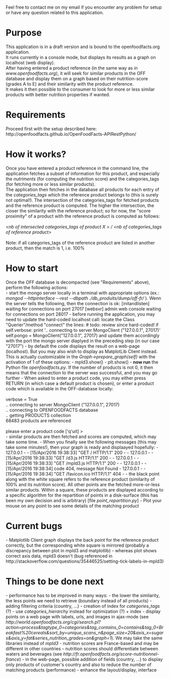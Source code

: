 Feel free to contact me on my email if you encounter any problem for setup or have any question related to this application.
<br/>
<h1>Purpose</h1>
This application is in a draft version and is bound to the openfoodfacts.org application.
<br/>
It runs currently in a console mode, but displays its results as a graph on localhost (web display).
<br/>
After having entered a product reference (in the same way as in <i>www.openfoodfacts.org</i>), it will seek for similar products in the OFF database and display them on a graph based on their nutrition-score (grades A to E) and their similarity with the product reference.
<br/>
It makes it then possible to the consumer to look for more or less similar products with better nutrition properties if wanted.

<h1>Requirements</h1>
Proceed first with the setup described here: http://openfoodfacts.github.io/OpenFoodFacts-APIRestPython/

<h1>How it works?</h1>
Once you have entered a product reference in the command line, the application fetches a subset of information for this product, and especially the <i>nutriments</i> (for computing the nutrition score) and the <it>categories_tags</it> (for fetching more or less similar products).
<br/>
The application then fetches in the database all products for each entry of the <i>categories_tags</i> which the reference product belongs to (this is surely not optimal!). The intersection of the categories_tags for fetched products and the reference product is computed. The higher the intersection, the closer the similarity with the reference product; so for now, the "score proximity" of a product with the reference product is computed as follows:
<br/><br/>
<i>&lt;nb of intersected categories_tags of product X &gt; / &lt;nb of categories_tags of reference product&gt;</i>
<br/><br/>
Note: if all categories_tags of the reference product are listed in another product, then the match is 1, i.e. 100%

<h1>How to start</h1>
Once the OFF database is decompacted (see "Requirements" above), perform the following actions:
<br/>
- start the mongo server locally in a terminal with appropriate options (ex.: <i>mongod --httpinterface --rest --dbpath ./db_produits/dump/off-fr/ </i>). Wenn the server tells the following, then the connection is ok:
    [initandlisten] waiting for connections on port 27017
    [websvr] admin web console waiting for connections on port 28017
- before running the application, you may need to update the hard-coded localhost call: locate the Class "Querier"/method "connect" the lines:
        # todo: review since hard-coded!
        if self.verbose:
            print '.. connecting to server MongoClient ("127.0.0.1", 27017)'
        self.pongo = MongoClient("127.0.0.1", 27017)
 and update them accordingly with the port the mongo server diaplyed in the preceding step (in our case "27017")
- by default the code displays the result on a web-page (localhost). But you may also wish to display as MatplotLib Client instead. This is actually customizable in the <i>Graph->prepare_graph(self)</i> with the activation of 1 of these options:
    - mpld3.show()
    - plt.show()
- <b>now run</b> the Python file <i>openfoodfacts.py</i>. If the number of products is not 0, it then means that the connection to the server was successful, and you may go further
- When asked to enter a product code, you may either press RETURN (in which case a default product is chosen), or enter a product code which is available in the OFF-database locally:
<br/><br/>
    verbose = True
<br/>
    .. connecting to server MongoClient ("127.0.0.1", 27017)
<br/>
    .. connecting to OPENFOODFACTS database
<br/>
    .. getting PRODUCTS collection
<br/>
    68483 products are referenced
<br/>
<br/>
    please enter a product code ['q'uit] &gt; 
<br/>
- similar products are then fetched and scores are computed, which may take some time.
- When you finally see the following messages (this may take some minutes!), then your graph is ready and displaayed hopefully:
    - 127.0.0.1 - - [15/Apr/2016 19:38:33] "GET / HTTP/1.1" 200 -
    - 127.0.0.1 - - [15/Apr/2016 19:38:33] "GET /d3.js HTTP/1.1" 200 -
    -   127.0.0.1 - - [15/Apr/2016 19:38:33] "GET /mpld3.js HTTP/1.1" 200 -
    - 127.0.0.1 - - [15/Apr/2016 19:38:34] code 404, message Not Found
    - 127.0.0.1 - - [15/Apr/2016 19:38:34] "GET /favicon.ico HTTP/1.1" 404 -
- the black point along with the white square refers to the reference product (similarity of 100% and its nutrition score). All other points are the fetched more-or-less similar products. Within a square, these products are displayed according to a specific algorithm for the repartition of points in a disk-surface (this has been my own decision and is arbitrary) [file <i>point_repartition.py</i>] 
- Plot your mouse on any point to see some details of the matching product

<h1>Current bugs</h1>
- Matplotlib Client graph displays the back point for the reference product correctly, but the corresponding white square is mirrored (probably a discrepancy between plot in mpld3 and matplotlib)
- whereas plot shows correct axis data, mpld3 doesn't (bug referenced in http://stackoverflow.com/questions/35446525/setting-tick-labels-in-mpld3)

<h1>Things to be done next</h1>
- performance has to be improved in many ways:
    - the lower the similarity, the less points we need to retrieve (boundary instead of all products)
    - adding filtering criteria (country, ...)
    - creation of index for <i>categories_tags</i> (?)
    - use <i>categories_hierarchy</i> instead for optimization (?) + index
- display points on a web page with labels, urls, and images in ajax-mode (see <i>http://world.openfoodfacts.org/cgi/search.pl?action=process&tagtype_0=categories&tag_contains_0=contains&tag_0=Breakfast%20cereals&sort_by=unique_scans_n&page_size=20&axis_x=sugars&axis_y=fat&series_nutrition_grades=on&graph=1</i>). We may take the same libraries instead of <i>mpld3</i>
- nutrition scores are France-based and may be different in other countries
- nutrition scores should differentiate between waters and beverages (see <i>http://fr.openfoodfacts.org/score-nutritionnel-france</i>)
- in the web-page, possible addition of fields (country, ...) to display only products of customer's country and also to reduce the number of matching products (performance)
- enhance the layout/display, interface
